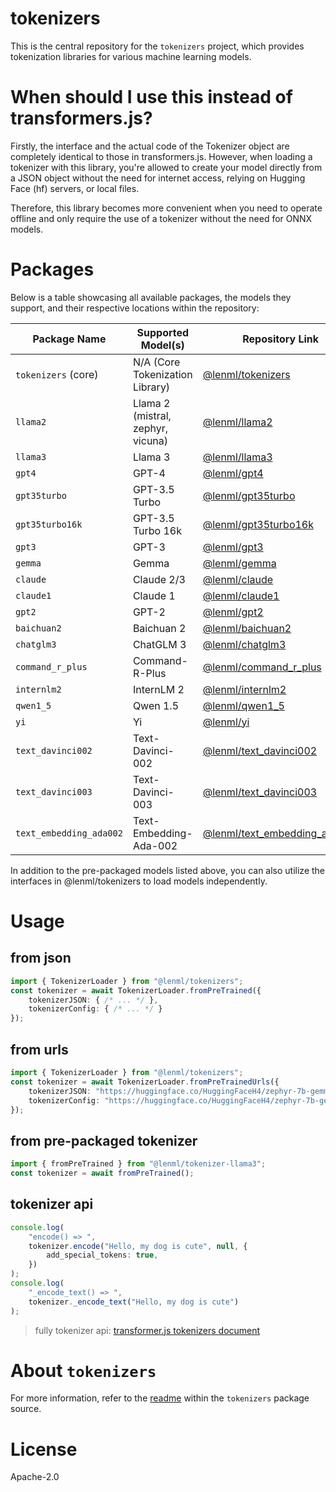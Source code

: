 # tokenizers

This is the central repository for the `tokenizers` project, which provides tokenization libraries for various machine learning models.


# When should I use this instead of transformers.js?
Firstly, the interface and the actual code of the Tokenizer object are completely identical to those in transformers.js. However, when loading a tokenizer with this library, you're allowed to create your model directly from a JSON object without the need for internet access, relying on Hugging Face (hf) servers, or local files.

Therefore, this library becomes more convenient when you need to operate offline and only require the use of a tokenizer without the need for ONNX models.

# Packages

Below is a table showcasing all available packages, the models they support, and their respective locations within the repository:

| Package Name            | Supported Model(s)                  | Repository Link                         |
|-------------------------|-------------------------------------|-----------------------------------------|
| `tokenizers` (core)     | N/A (Core Tokenization Library)     | [@lenml/tokenizers](./packages/tokenizers) |
| `llama2`                | Llama 2 (mistral, zephyr, vicuna)| [@lenml/llama2](./packages/llama2)       |
| `llama3`                | Llama 3                             | [@lenml/llama3](./packages/llama3)       |
| `gpt4`                  | GPT-4                               | [@lenml/gpt4](./packages/gpt4)           |
| `gpt35turbo`            | GPT-3.5 Turbo                       | [@lenml/gpt35turbo](./packages/gpt35turbo) |
| `gpt35turbo16k`         | GPT-3.5 Turbo 16k                   | [@lenml/gpt35turbo16k](./packages/gpt35turbo16k) |
| `gpt3`                  | GPT-3                               | [@lenml/gpt3](./packages/gpt3)           |
| `gemma`                 | Gemma                               | [@lenml/gemma](./packages/gemma)         |
| `claude`                | Claude 2/3                          | [@lenml/claude](./packages/claude)       |
| `claude1`               | Claude 1                            | [@lenml/claude1](./packages/claude1)     |
| `gpt2`                  | GPT-2                               | [@lenml/gpt2](./packages/gpt2)           |
| `baichuan2`             | Baichuan 2                          | [@lenml/baichuan2](./packages/baichuan2) |
| `chatglm3`              | ChatGLM 3                           | [@lenml/chatglm3](./packages/chatglm3)   |
| `command_r_plus`        | Command-R-Plus                      | [@lenml/command_r_plus](./packages/command_r_plus) |
| `internlm2`             | InternLM 2                          | [@lenml/internlm2](./packages/internlm2) |
| `qwen1_5`               | Qwen 1.5                            | [@lenml/qwen1_5](./packages/qwen1_5)     |
| `yi`                    | Yi                                  | [@lenml/yi](./packages/yi)               |
| `text_davinci002`       | Text-Davinci-002                    | [@lenml/text_davinci002](./packages/text_davinci002) |
| `text_davinci003`       | Text-Davinci-003                    | [@lenml/text_davinci003](./packages/text_davinci003) |
| `text_embedding_ada002` | Text-Embedding-Ada-002              | [@lenml/text_embedding_ada002](./packages/text_embedding_ada002) |

In addition to the pre-packaged models listed above, you can also utilize the interfaces in @lenml/tokenizers to load models independently.

# Usage

## from json
```ts
import { TokenizerLoader } from "@lenml/tokenizers";
const tokenizer = await TokenizerLoader.fromPreTrained({
    tokenizerJSON: { /* ... */ },
    tokenizerConfig: { /* ... */ }
});
```

## from urls
```ts
import { TokenizerLoader } from "@lenml/tokenizers";
const tokenizer = await TokenizerLoader.fromPreTrainedUrls({
    tokenizerJSON: "https://huggingface.co/HuggingFaceH4/zephyr-7b-gemma-v0.1/resolve/main/tokenizer.json?download=true",
    tokenizerConfig: "https://huggingface.co/HuggingFaceH4/zephyr-7b-gemma-v0.1/resolve/main/tokenizer_config.json?download=true"
});
```

## from pre-packaged tokenizer
```ts
import { fromPreTrained } from "@lenml/tokenizer-llama3";
const tokenizer = await fromPreTrained();
```

## tokenizer api
```ts
console.log(
    "encode() => ",
    tokenizer.encode("Hello, my dog is cute", null, {
        add_special_tokens: true,
    })
);
console.log(
    "_encode_text() => ",
    tokenizer._encode_text("Hello, my dog is cute")
);
```

> fully tokenizer api: [transformer.js tokenizers document](https://huggingface.co/docs/transformers.js/api/tokenizers)

# About `tokenizers`

For more information, refer to the [readme](./packages/tokenizers/src/tokenizers/readme.md) within the `tokenizers` package source.

# License

Apache-2.0